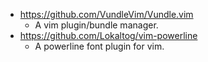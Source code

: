 * https://github.com/VundleVim/Vundle.vim
  * A vim plugin/bundle manager.
* https://github.com/Lokaltog/vim-powerline
  * A powerline font plugin for vim.
